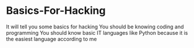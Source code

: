 # Basics-For-Hacking
It will tell you some basics for hacking
You should be knowing coding and programming
You should know basic IT languages like Python because it is the easiest language according to me
